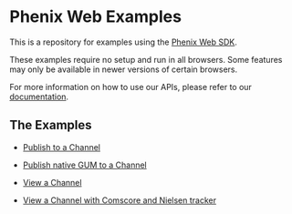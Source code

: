 # Phenix Web Examples

This is a repository for examples using the [Phenix Web SDK](https://github.com/PhenixRTS/WebSDK).

These examples require no setup and run in all browsers. Some features may only be available in newer versions of certain browsers.

For more information on how to use our APIs, please refer to our [documentation](https://phenixrts.com/docs).


## The Examples

* [Publish to a Channel](./src/ChannelPublisher)

* [Publish native GUM to a Channel](./src/ChannelPublisherWithNativeGUM)

* [View a Channel](./src/ChannelViewer)

* [View a Channel with Comscore and Nielsen tracker](./src/ComscoreNielsenChannelViewer)


